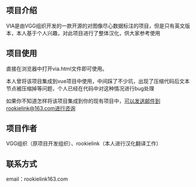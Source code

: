 ## 项目介绍

VIA是由VGG组织开发的一款开源的对图像尽心数据标注的项目，但是只有英文版本，本人基于个人兴趣，对此项目进行了整体汉化，供大家参考使用


## 项目使用

直接在浏览器中打开via.html文件即可使用。

本人曾将该项目集成到vue项目中使用，中间踩了不少坑，出现了压缩代码后文本节点被压缩掉等问题，个人已经在代码中对这种情况进行bug处理

如果你不知道怎样将该项目集成到你的现有项目中，可以发送邮件到rookielink@163.com进行咨询

## 项目作者

VGG组织（原项目开发组织）、rookielink（本人进行汉化翻译工作）

## 联系方式

email：rookielink163.com

